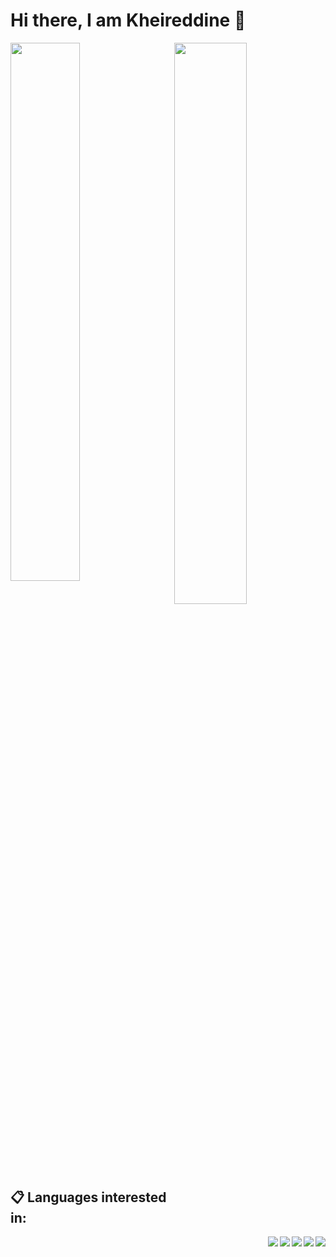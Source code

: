 # Hi there, I am Kheireddine 👋

<img align ="left" width="47%" src ="https://github-readme-stats.vercel.app/api?username=KheireddineDeveloper&show_icons=true&theme=midnight-purple" />

<img align ="right" width="48%" src ="https://github-readme-stats.vercel.app/api/top-langs/?username=KheireddineDeveloper" />

## 📋 Languages interested in:
<img align ="right" src = "https://img.shields.io/badge/c%23-%23239120.svg?style=for-the-badge&logo=c-sharp&logoColor=white"/>
<img align ="right" src = "https://img.shields.io/badge/html5-%23E34F26.svg?style=for-the-badge&logo=html5&logoColor=white"/>
<img align ="right" src = "https://img.shields.io/badge/css3-%231572B6.svg?style=for-the-badge&logo=css3&logoColor=white"/>
<img align = "right" src ="https://img.shields.io/badge/javascript-%23323330.svg?style=for-the-badge&logo=javascript&logoColor=%23F7DF1E"/>
<img align ="right" src ="https://img.shields.io/badge/java-%23ED8B00.svg?style=for-the-badge&logo=openjdk&logoColor=white"/>
